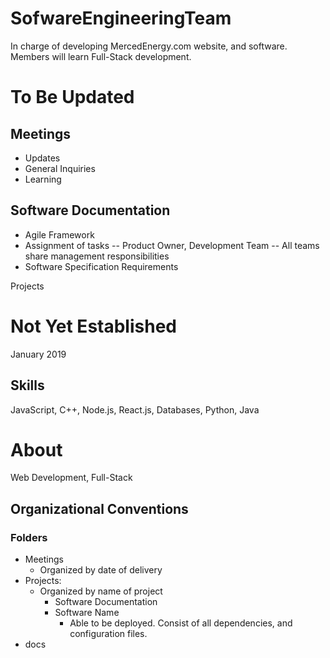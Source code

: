# SofwareEngineeringTeam
In charge of developing MercedEnergy.com website, and software. Members will learn Full-Stack development. 
# To Be Updated 
## Meetings 
- Updates 
- General Inquiries 
- Learning  
## Software Documentation
- Agile Framework 
- Assignment of tasks
-- Product Owner, Development Team 
-- All teams share management responsibilities 
- Software Specification Requirements 

Projects <br> 
# Not Yet Established 
January 2019
## Skills
JavaScript, C++, Node.js, React.js, Databases, Python, Java 
# About 
Web Development, Full-Stack
## Organizational Conventions 
### Folders 
- Meetings 
  - Organized by date of delivery
- Projects: 
  - Organized by name of project 
    * Software Documentation 
    * Software Name 
      - Able to be deployed. Consist of all dependencies, and configuration files.  
- docs
